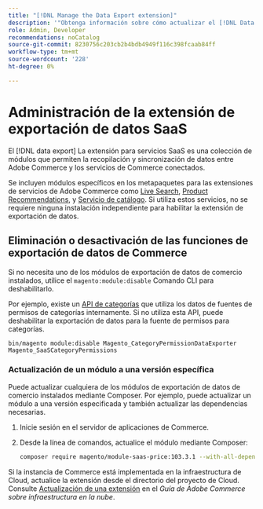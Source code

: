 ```yaml
---
title: "[!DNL Manage the Data Export extension]"
description: '"Obtenga información sobre cómo actualizar el [!DNL Data Export] y para eliminar o deshabilitar los servicios de exportación de datos que no son necesarios".'
role: Admin, Developer
recommendations: noCatalog
source-git-commit: 8230756c203cb2b4bdb4949f116c398fcaab84ff
workflow-type: tm+mt
source-wordcount: '228'
ht-degree: 0%

---
```



# Administración de la extensión de exportación de datos SaaS

El [!DNL data export] La extensión para servicios SaaS es una colección de módulos que permiten la recopilación y sincronización de datos entre Adobe Commerce y los servicios de Commerce conectados.

Se incluyen módulos específicos en los metapaquetes para las extensiones de servicios de Adobe Commerce como [Live Search](/help/live-search/overview.md), [Product Recommendations](/help/product-recommendations/overview.md), y [Servicio de catálogo](/help/catalog-service/overview.md). Si utiliza estos servicios, no se requiere ninguna instalación independiente para habilitar la extensión de exportación de datos.

## Eliminación o desactivación de las funciones de exportación de datos de Commerce

Si no necesita uno de los módulos de exportación de datos de comercio instalados, utilice el `magento:module:disable` Comando CLI para deshabilitarlo.

Por ejemplo, existe un [API de categorías](https://developer.adobe.com/commerce/services/graphql/catalog-service/categories/) que utiliza los datos de fuentes de permisos de categorías internamente. Si no utiliza esta API, puede deshabilitar la exportación de datos para la fuente de permisos para categorías.

```shell script
bin/magento module:disable Magento_CategoryPermissionDataExporter Magento_SaaSCategoryPermissions
```

### Actualización de un módulo a una versión específica

Puede actualizar cualquiera de los módulos de exportación de datos de comercio instalados mediante Composer. Por ejemplo, puede actualizar un módulo a una versión especificada y también actualizar las dependencias necesarias.

1. Inicie sesión en el servidor de aplicaciones de Commerce.

1. Desde la línea de comandos, actualice el módulo mediante Composer:

   ```bash
   composer require magento/module-saas-price:103.3.1 --with-all-dependencies
   ```

Si la instancia de Commerce está implementada en la infraestructura de Cloud, actualice la extensión desde el directorio del proyecto de Cloud. Consulte [Actualización de una extensión](https://experienceleague.adobe.com/en/docs/commerce-cloud-service/user-guide/configure-store/extensions#upgrade-an-extension) en el _Guía de Adobe Commerce sobre infraestructura en la nube_.





